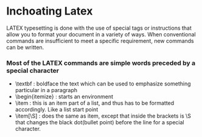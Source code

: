 # Inchoating Latex

LATEX typesetting is done with the use of special tags or instructions that allow you to format your document in a variety of ways. When conventional commands are insufficient to meet a specific requirement, new commands can be written.

### Most of the LATEX commands are simple words preceded by a special character

- \textbf : boldface the text which can be used to emphasize something particular in a paragraph 
- \begin{itemize} : starts an environment
- \item : this is an item part of a list, and thus has to be formatted accordingly. Like a list start point
- \item[\S] : does the same as item, except that inside the brackets is \S that changes the black dot(bullet point) before the line for a special character.
